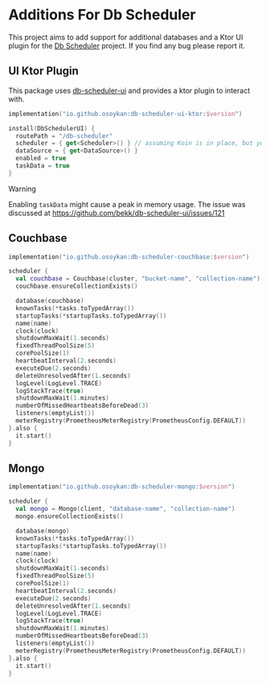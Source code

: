 # Additions For Db Scheduler

This project aims to add support for additional databases and a Ktor UI plugin for the [Db Scheduler](https://github.com/kagkarlsson/db-scheduler) project. If you find any bug please report it.

## UI Ktor Plugin

This package uses [db-scheduler-ui](https://github.com/bekk/db-scheduler-ui) and provides a ktor plugin to interact with.

```kotlin
implementation("io.github.osoykan:db-scheduler-ui-ktor:$version")
```

```kotlin
install(DbSchedulerUI) {
  routePath = "/db-scheduler"
  scheduler = { get<Scheduler>() } // assuming Koin is in place, but you can provide your instance to the functions.
  dataSource = { get<DataSource>() }
  enabled = true
  taskData = true
}
```
> [!WARNING]
> Enabling `taskData` might cause a peak in memory usage. The issue was discussed at https://github.com/bekk/db-scheduler-ui/issues/121

## Couchbase

```kotlin
implementation("io.github.osoykan:db-scheduler-couchbase:$version")
```

```kotlin
scheduler {
  val couchbase = Couchbase(cluster, "bucket-name", "collection-name")
  couchbase.ensureCollectionExists()

  database(couchbase)
  knownTasks(*tasks.toTypedArray())
  startupTasks(*startupTasks.toTypedArray())
  name(name)
  clock(clock)
  shutdownMaxWait(1.seconds)
  fixedThreadPoolSize(5)
  corePoolSize(1)
  heartbeatInterval(2.seconds)
  executeDue(2.seconds)
  deleteUnresolvedAfter(1.seconds)
  logLevel(LogLevel.TRACE)
  logStackTrace(true)
  shutdownMaxWait(1.minutes)
  numberOfMissedHeartbeatsBeforeDead(3)
  listeners(emptyList())
  meterRegistry(PrometheusMeterRegistry(PrometheusConfig.DEFAULT))
}.also {
  it.start()
}
```

## Mongo

```kotlin
implementation("io.github.osoykan:db-scheduler-mongo:$version")
```

```kotlin
scheduler {
  val mongo = Mongo(client, "database-name", "collection-name")
  mongo.ensureCollectionExists()

  database(mongo)
  knownTasks(*tasks.toTypedArray())
  startupTasks(*startupTasks.toTypedArray())
  name(name)
  clock(clock)
  shutdownMaxWait(1.seconds)
  fixedThreadPoolSize(5)
  corePoolSize(1)
  heartbeatInterval(2.seconds)
  executeDue(2.seconds)
  deleteUnresolvedAfter(1.seconds)
  logLevel(LogLevel.TRACE)
  logStackTrace(true)
  shutdownMaxWait(1.minutes)
  numberOfMissedHeartbeatsBeforeDead(3)
  listeners(emptyList())
  meterRegistry(PrometheusMeterRegistry(PrometheusConfig.DEFAULT))
}.also {
  it.start()
}
```


